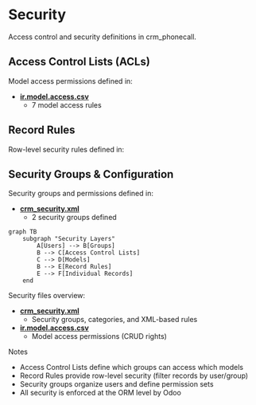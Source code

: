 # Security

Access control and security definitions in crm_phonecall.

## Access Control Lists (ACLs)

Model access permissions defined in:
- **[ir.model.access.csv](../crm_phonecall/security/ir.model.access.csv)**
  - 7 model access rules

## Record Rules

Row-level security rules defined in:

## Security Groups & Configuration

Security groups and permissions defined in:
- **[crm_security.xml](../crm_phonecall/security/crm_security.xml)**
  - 2 security groups defined

```mermaid
graph TB
    subgraph "Security Layers"
        A[Users] --> B[Groups]
        B --> C[Access Control Lists]
        C --> D[Models]
        B --> E[Record Rules]
        E --> F[Individual Records]
    end
```

Security files overview:
- **[crm_security.xml](../crm_phonecall/security/crm_security.xml)**
  - Security groups, categories, and XML-based rules
- **[ir.model.access.csv](../crm_phonecall/security/ir.model.access.csv)**
  - Model access permissions (CRUD rights)

Notes
- Access Control Lists define which groups can access which models
- Record Rules provide row-level security (filter records by user/group)
- Security groups organize users and define permission sets
- All security is enforced at the ORM level by Odoo
